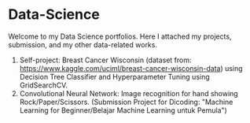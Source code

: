 # Data-Science
Welcome to my Data Science portfolios. Here I attached my projects, submission, and my other data-related works.

1. Self-project: Breast Cancer Wisconsin (dataset from: https://www.kaggle.com/uciml/breast-cancer-wisconsin-data) using Decision Tree Classifier and Hyperparameter Tuning using GridSearchCV.
2. Convolutional Neural Network: Image recognition for hand showing Rock/Paper/Scissors. (Submission Project for Dicoding: "Machine Learning for Beginner/Belajar Machine Learning untuk Pemula")

